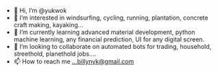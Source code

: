 - 👋 Hi, I’m @yukwok
- 👀 I’m interested in windsurfing, cycling, running, plantation, concrete craft making, kayaking...
- 🌱 I’m currently learning advanced material development, python machine learning, any financial prediction, UI for any digital screen.
- 💞️ I’m looking to collaborate on automated bots for trading, household, streethold, planethold jobs....
- 📫 How to reach me ...billynyk@gmail.com

<!---
yukwok/yukwok is a ✨ special ✨ repository because its `README.md` (this file) appears on your GitHub profile.
You can click the Preview link to take a look at your changes.
--->
